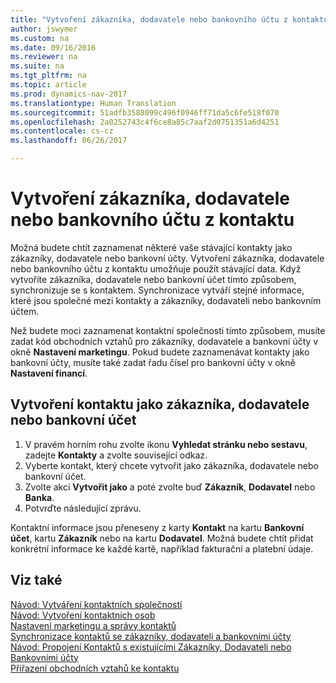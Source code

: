 ```yaml
---
title: "Vytvoření zákazníka, dodavatele nebo bankovního účtu z kontaktu"
author: jswymer
ms.custom: na
ms.date: 09/16/2016
ms.reviewer: na
ms.suite: na
ms.tgt_pltfrm: na
ms.topic: article
ms.prod: dynamics-nav-2017
ms.translationtype: Human Translation
ms.sourcegitcommit: 51adfb3588099c496f0946ff71da5c6fe518f070
ms.openlocfilehash: 2a0252743c4f6ce8a85c7aaf2d0751351a6d4251
ms.contentlocale: cs-cz
ms.lasthandoff: 06/26/2017

---
```

# <a name="create-a-customer-vendor-or-bank-account-from-a-contact"></a>Vytvoření zákazníka, dodavatele nebo bankovního účtu z kontaktu
Možná budete chtít zaznamenat některé vaše stávající kontakty jako zákazníky, dodavatele nebo bankovní účty. Vytvoření zákazníka, dodavatele nebo bankovního účtu z kontaktu umožňuje použít stávající data. Když vytvoříte zákazníka, dodavatele nebo bankovní účet tímto způsobem, synchronizuje se s kontaktem. Synchronizace vytváří stejné informace, které jsou společné mezi kontakty a zákazníky, dodavateli nebo bankovním účtem.

Než budete moci zaznamenat kontaktní společnosti tímto způsobem, musíte zadat kód obchodních vztahů pro zákazníky, dodavatele a bankovní účty v okně **Nastavení marketingu**. Pokud budete zaznamenávat kontakty jako bankovní účty, musíte také zadat řadu čísel pro bankovní účty v okně **Nastavení financí**.

## <a name="to-create-a-contact-as-a-customer-vendor-or-bank-account"></a>Vytvoření kontaktu jako zákazníka, dodavatele nebo bankovní účet
1. V pravém horním rohu zvolte ikonu **Vyhledat stránku nebo sestavu**, zadejte **Kontakty** a zvolte související odkaz.
2. Vyberte kontakt, který chcete vytvořit jako zákazníka, dodavatele nebo bankovní účet.
3. Zvolte akci **Vytvořit jako** a poté zvolte buď **Zákazník**, **Dodavatel** nebo **Banka**.
4. Potvrďte následující zprávu.

Kontaktní informace jsou přeneseny z karty **Kontakt** na kartu **Bankovní účet**, kartu **Zákazník** nebo na kartu **Dodavatel**. Možná budete chtít přidat konkrétní informace ke každé kartě, například fakturační a platební údaje.

## <a name="see-also"></a>Viz také
[Návod: Vytváření kontaktních společností](marketing-create-contact-companies.md)  
[Návod: Vytvoření kontaktních osob](marketing-create-contact-persons.md)  
[Nastavení marketingu a správy kontaktů](marketing-setup-marketing.md)  
[Synchronizace kontaktů se zákazníky, dodavateli a bankovními účty](marketing-synchronize-contacts-customers-vendors-bank-accounts.md)  
[Návod: Propojení Kontaktů s existujícími Zákazníky, Dodavateli nebo Bankovními účty](marketing-how-link-contact.md)  
[Přiřazení obchodních vztahů ke kontaktu](marketing-business-relations.md#assign-business-relations-to-a-contact)

